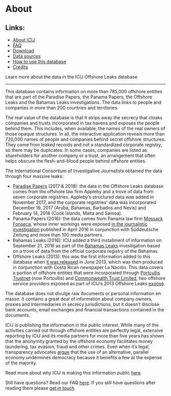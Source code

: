 
# About

## Links:

- [About ICIJ](about_ICIJ.md)
- [FAQ](FAQ.md)
- [Download](database.md)
- [Data sources](data.md)
- [How to use this database](howtouse.md)
- [Credits](credits.md)

Learn more about the data in the ICIJ Offshore Leaks database

---
This database contains information on more than 785,000 offshore entities that are part of the Paradise Papers, the Panama Papers, the Offshore Leaks and the Bahamas Leaks investigations. The data links to people and companies in more than 200 countries and territories.

The real value of the database is that it strips away the secrecy that cloaks companies and trusts incorporated in tax havens and exposes the people behind them. This includes, when available, the names of the real owners of those opaque structures. In all, the interactive application reveals more than 720,000 names of people and companies behind secret offshore structures. They come from leaked records and not a standardized corporate registry, so there may be duplicates. In some cases, companies are listed as shareholders for another company or a trust, an arrangement that often helps obscure the flesh-and-blood people behind offshore entities.

The International Consortium of Investigative Journalists obtained the data through four massive leaks:

- [Paradise Papers](https://www.icij.org/investigations/paradise-papers/) (2017 & 2018): the data in the Offshore Leaks database comes from the offshore law firm Appleby and a trove of data from seven corporate registries. Appleby’s structured data was added in November 2017, and the corporate registries' data was incorporated December 19, 2017 (Aruba, Bahamas, Barbados and Nevis) and February 14, 2018 (Cook Islands, Malta and Samoa).
- Panama Papers (2016): the data comes from Panama law firm [Mossack Fonseca](http://www.mossfon.com/), whose inner workings were exposed [in the journalistic investigation](https://panamapapers.icij.org/%23_ga%3D2.162044860.1639271375.1518453886-752416339.1518453886) published in April 2016 in conjunction with Süddeutsche Zeitung and more than 100 media partners.
- Bahamas Leaks (2016): ICIJ added a third installment of information on September 21, 2016 as part of the [Bahamas Leaks](https://www.icij.org/offshore/former-eu-official-among-politicians-named-new-leak-offshore-files-bahamas%23_ga%3D2.136566832.1639271375.1518453886-752416339.1518453886) investigation based on a trove of data from the official corporate registry of the Bahamas.
- Offshore Leaks (2013): this was the first information added to this database when [it was released](https://www.icij.org/offshore/icij-releases-offshore-leaks-database-revealing-names-behind-secret-companies-trusts%23_ga%3D2.103463808.1639271375.1518453886-752416339.1518453886) in June 2013, which was then produced in conjunction with Costa Rican newspaper La Nación. This data covers a portion of offshore entities that were incorporated through  [Portcullis Trustnet](http://www.portcullis.co/) (now Portcullis) and [Commonwealth Trust Limited](http://ctl.vg/), two offshore service providers exposed as part of ICIJ’s 2013 Offshore Leaks [exposé](https://www.icij.org/offshore%23_ga%3D2.62111020.1639271375.1518453886-752416339.1518453886).

The database does not divulge raw documents or personal information en masse. It contains a great deal of information about company owners, proxies and intermediaries in secrecy jurisdictions, but it doesn’t disclose bank accounts, email exchanges and financial transactions contained in the documents.

ICIJ is publishing the information in the public interest. While many of the activities carried out through offshore entities are perfectly legal, extensive reporting by ICIJ and its media partners for more than five years has shown that the anonymity granted by the offshore economy facilitates money laundering, tax evasion, fraud and other crimes. Even when it’s legal, transparency advocates [argue](http://star.worldbank.org/star/sites/star/files/puppetmastersv1.pdf) that the use of an alternative, parallel economy undermines democracy because it benefits a few at the expense of the majority.

Read more about why ICIJ is making this information public [here](https://panamapapers.icij.org/blog/20160509-offshore-database-release.html).

Still have questions? Read our FAQ [here](https://offshoreleaks.icij.org/pages/faq). If you still have questions after reading them please [get in touch](mailto:data@icij.org)
